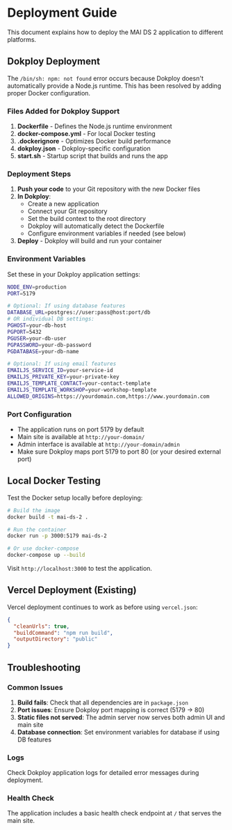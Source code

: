 # Deployment Guide

This document explains how to deploy the MAI DS 2 application to different platforms.

## Dokploy Deployment

The `/bin/sh: npm: not found` error occurs because Dokploy doesn't automatically provide a Node.js runtime. This has been resolved by adding proper Docker configuration.

### Files Added for Dokploy Support

1. **Dockerfile** - Defines the Node.js runtime environment
2. **docker-compose.yml** - For local Docker testing
3. **.dockerignore** - Optimizes Docker build performance
4. **dokploy.json** - Dokploy-specific configuration
5. **start.sh** - Startup script that builds and runs the app

### Deployment Steps

1. **Push your code** to your Git repository with the new Docker files
2. **In Dokploy**:
   - Create a new application
   - Connect your Git repository
   - Set the build context to the root directory
   - Dokploy will automatically detect the Dockerfile
   - Configure environment variables if needed (see below)
3. **Deploy** - Dokploy will build and run your container

### Environment Variables

Set these in your Dokploy application settings:

```bash
NODE_ENV=production
PORT=5179

# Optional: If using database features
DATABASE_URL=postgres://user:pass@host:port/db
# OR individual DB settings:
PGHOST=your-db-host
PGPORT=5432
PGUSER=your-db-user
PGPASSWORD=your-db-password
PGDATABASE=your-db-name

# Optional: If using email features
EMAILJS_SERVICE_ID=your-service-id
EMAILJS_PRIVATE_KEY=your-private-key
EMAILJS_TEMPLATE_CONTACT=your-contact-template
EMAILJS_TEMPLATE_WORKSHOP=your-workshop-template
ALLOWED_ORIGINS=https://yourdomain.com,https://www.yourdomain.com
```

### Port Configuration

- The application runs on port 5179 by default
- Main site is available at `http://your-domain/`
- Admin interface is available at `http://your-domain/admin`
- Make sure Dokploy maps port 5179 to port 80 (or your desired external port)

## Local Docker Testing

Test the Docker setup locally before deploying:

```bash
# Build the image
docker build -t mai-ds-2 .

# Run the container
docker run -p 3000:5179 mai-ds-2

# Or use docker-compose
docker-compose up --build
```

Visit `http://localhost:3000` to test the application.

## Vercel Deployment (Existing)

Vercel deployment continues to work as before using `vercel.json`:

```json
{
  "cleanUrls": true,
  "buildCommand": "npm run build",
  "outputDirectory": "public"
}
```

## Troubleshooting

### Common Issues

1. **Build fails**: Check that all dependencies are in `package.json`
2. **Port issues**: Ensure Dokploy port mapping is correct (5179 → 80)
3. **Static files not served**: The admin server now serves both admin UI and main site
4. **Database connection**: Set environment variables for database if using DB features

### Logs

Check Dokploy application logs for detailed error messages during deployment.

### Health Check

The application includes a basic health check endpoint at `/` that serves the main site.
